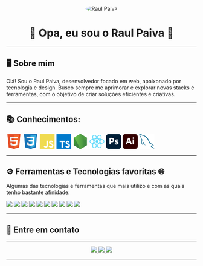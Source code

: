 <p align="center">
  <img src="https://avatars.githubusercontent.com/u/92065579?s=400&u=4fffb7bd4a57846bf9c31622dd363cc8748e53f0&v=4" 
       alt="Raul Paiva" 
       width="150" 
       style="border-radius: 50%;"/>
</p>
<h1 align="center">👾 Opa, eu sou o Raul Paiva 👋</h1>

---

## 🖥️ Sobre mim

Olá! Sou o Raul Paiva, desenvolvedor focado em web, apaixonado por tecnologia e design. Busco sempre me aprimorar e explorar novas stacks e ferramentas, com o objetivo de criar soluções eficientes e criativas.

---

## 📚 Conhecimentos:

<p>
  <img src="https://raw.githubusercontent.com/devicons/devicon/master/icons/html5/html5-original.svg" alt="HTML" width="40"/>
  <img src="https://raw.githubusercontent.com/devicons/devicon/master/icons/css3/css3-original.svg" alt="CSS" width="40"/>
  <img src="https://raw.githubusercontent.com/devicons/devicon/master/icons/javascript/javascript-plain.svg" alt="JavaScript" width="40"/>
  <img src="https://raw.githubusercontent.com/devicons/devicon/master/icons/typescript/typescript-plain.svg" alt="TypeScript" width="40"/>
  <img src="https://raw.githubusercontent.com/devicons/devicon/master/icons/nodejs/nodejs-original.svg" alt="NodeJS" width="40"/>
  <img src="https://raw.githubusercontent.com/devicons/devicon/master/icons/react/react-original.svg" alt="React" width="40"/>
  <img src="https://raw.githubusercontent.com/devicons/devicon/master/icons/photoshop/photoshop-plain.svg" alt="Photoshop" width="40"/>
  <img src="https://raw.githubusercontent.com/devicons/devicon/master/icons/illustrator/illustrator-plain.svg" alt="Illustrator" width="40"/>
  <img src="https://raw.githubusercontent.com/devicons/devicon/master/icons/mysql/mysql-original.svg" alt="MySQL" width="40"/>
</p>

---

## ⚙️ Ferramentas e Tecnologias favoritas 🌐

Algumas das tecnologias e ferramentas que mais utilizo e com as quais tenho bastante afinidade:

<p>
  <img src="https://cdn.jsdelivr.net/gh/devicons/devicon/icons/git/git-original.svg" width="40"/>
  <img src="https://cdn.jsdelivr.net/gh/devicons/devicon/icons/github/github-original.svg" width="40"/>
  <img src="https://cdn.jsdelivr.net/gh/devicons/devicon/icons/vscode/vscode-original.svg" width="40"/>
  <img src="https://cdn.jsdelivr.net/gh/devicons/devicon/icons/java/java-original.svg" width="40"/>
  <img src="https://cdn.jsdelivr.net/gh/devicons/devicon/icons/javascript/javascript-original.svg" width="40"/>
  <img src="https://cdn.jsdelivr.net/gh/devicons/devicon/icons/typescript/typescript-original.svg" width="40"/>
  <img src="https://cdn.jsdelivr.net/gh/devicons/devicon/icons/mysql/mysql-original.svg" width="40"/>
  <img src="https://cdn.jsdelivr.net/gh/devicons/devicon/icons/html5/html5-original.svg" width="40"/>
  <img src="https://cdn.jsdelivr.net/gh/devicons/devicon/icons/css3/css3-original.svg" width="40"/>
  <img src="https://cdn.jsdelivr.net/gh/devicons/devicon/icons/react/react-original.svg" width="40"/>
</p>

---

## 📲 Entre em contato
---

<p align="center">
  <a href="https://www.linkedin.com/in/seulink" target="_blank">
    <img src="https://img.shields.io/badge/LINKEDIN-0A66C2?style=for-the-badge&logo=linkedin&logoColor=white"/>
  </a>
  <a href="mailto:raulvictor008@gmail.com" target="_blank">
    <img src="https://img.shields.io/badge/GMAIL-EA4335?style=for-the-badge&logo=gmail&logoColor=white"/>
  </a>
  <a href="https://wa.me/5519978195240?text=Ola!%20Estou%20vindo%20pelo%20seu%20GitHub%20%F0%9F%98%80" target="_blank">
    <img src="https://img.shields.io/badge/WHATSAPP-25D366?style=for-the-badge&logo=whatsapp&logoColor=white"/>
  </a>
</p>


---

